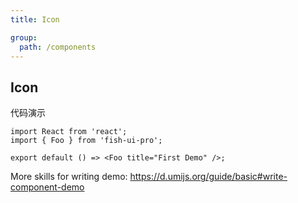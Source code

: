 ```yaml
---
title: Icon

group:
  path: /components
---
```


## Icon

代码演示

```tsx
import React from 'react';
import { Foo } from 'fish-ui-pro';

export default () => <Foo title="First Demo" />;
```

More skills for writing demo: https://d.umijs.org/guide/basic#write-component-demo
